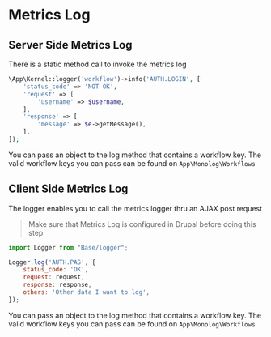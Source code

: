 # Metrics Log

## Server Side Metrics Log

There is a static method call to invoke the metrics log

```php
\App\Kernel::logger('workflow')->info('AUTH.LOGIN', [
    'status_code' => 'NOT OK',
    'request' => [
        'username' => $username,
    ],
    'response' => [
        'message' => $e->getMessage(),
    ],
]);
```

You can pass an object to the log method that contains a workflow key.
The valid workflow keys you can pass can be found on `App\Monolog\Workflows`

## Client Side Metrics Log

The logger enables you to call the metrics logger thru an AJAX post request

> Make sure that Metrics Log is configured in Drupal before doing this step

```javascript
import Logger from "Base/logger";

Logger.log('AUTH.PAS', {
    status_code: 'OK',
    request: request,
    response: response,
    others: 'Other data I want to log',
});
```

You can pass an object to the log method that contains a workflow key.
The valid workflow keys you can pass can be found on `App\Monolog\Workflows`
